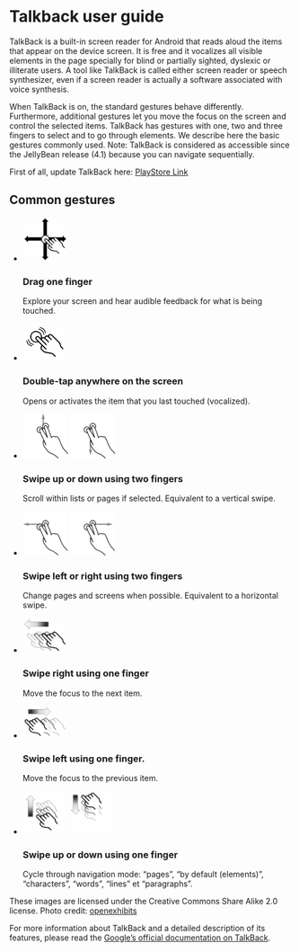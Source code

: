 # Talkback user guide

<script>$(document).ready(function () {
    setBreadcrumb([{"label":"Screen reader", "url":"./screen-reader.html"}, {"label":"Talkback user guide"}]);
    addSubMenu([
        {"label":"Android guide","url":"talkback.html", "expanded": true}, 
        {"label":"iOS guide","url":"voiceover.html"}
    ]);                
});</script>

<span data-menuitem="screen-reader"></span>

TalkBack is a built-in screen reader for Android that reads aloud the items that appear on the device screen. It is free and it vocalizes all visible elements in the page specially for blind or partially sighted, dyslexic or illiterate users. A tool like TalkBack is called either screen reader or speech synthesizer, even if a screen reader is actually a software associated with voice synthesis.

When TalkBack is on, the standard gestures behave differently. Furthermore, additional gestures let you move the focus on the screen and control the selected items. TalkBack has gestures with one, two and three fingers to select and to go through elements. We describe here the basic gestures commonly used. Note: TalkBack is considered as accessible since the JellyBean release (4.1) because you can navigate sequentially.

First of all, update TalkBack here: [PlayStore Link](https://play.google.com/store/apps/details?id=com.google.android.marvin.talkback)

## Common gestures
<ul class="list-gesture">
  <li class="clearfix">
    <img src="./images/gesture1.png" alt="" width="80">    
    <h3>Drag one finger</h3>
    <p>Explore your screen and hear audible feedback for what is being touched.</p>
  </li>
  <li class="clearfix">    
    <img src="./images/gesture2.png" alt="" width="80">
    <h3>Double-tap anywhere on the screen</h3>
    <p>Opens or activates the item that you last touched (vocalized).</p>
  </li>
  <li class="clearfix">
      <img src="./images/gesture3_1.png" alt="" width="80">
      <img src="./images/gesture3_2.png" alt="" width="80">    
      <h3>Swipe up or down using two fingers</h3>
      <p>Scroll within lists or pages if selected. Equivalent to a vertical swipe.</p>
  </li>
  <li class="clearfix">
      <img src="./images/gesture4_1.png" alt="" width="80">
      <img src="./images/gesture4_2.png" alt="" width="80">    
      <h3>Swipe left or right using two fingers</h3>
      <p>Change pages and screens when possible. Equivalent to a horizontal swipe.</p> 
  </li>
  <li class="clearfix">
      <img src="./images/gesture5.png" alt="" width="80">    
      <h3>Swipe right using one finger</h3>
      <p>Move the focus to the next item.</p>
  </li>
  <li class="clearfix">
      <img src="./images/gesture6.png" alt="" width="80">    
      <h3>Swipe left using one finger.</h3>
      <p>Move the focus to the previous item.</p>
  </li>
  <li class="clearfix">
      <img src="./images/gesture7.png" alt="" width="80">
      <img src="./images/gesture8.png" alt="" width="80">
      <h3>Swipe up or down using one finger</h3>
      <p>Cycle through navigation mode: “pages”, “by default (elements)”, “characters”, “words”, “lines” et “paragraphs”.</p>
  </li>
</ul>

<span class="licence">These images are licensed under the Creative Commons Share Alike 2.0 license. Photo credit: <a href="http://www.flickr.com/people/27512715@N02/">openexhibits</a></span>

For more information about TalkBack and a detailed description of its features, please read the [Google’s official documentation on TalkBack](https://support.google.com/accessibility/android/answer/6283677?ref_topic=3529932).

&nbsp;
<!--  This file is part of a11y-guidelines | Our vision of mobile & web accessibility guidelines and best practices, with valid/invalid examples.
 Copyright (C) 2016  Orange SA
 See the Creative Commons Legal Code Attribution-ShareAlike 3.0 Unported License for more details (LICENSE file). -->